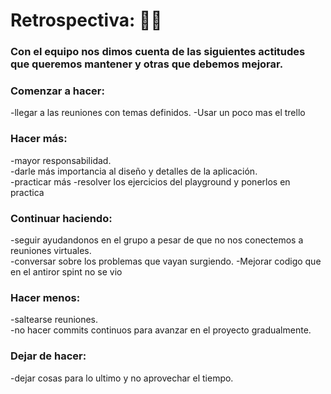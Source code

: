 # Retrospectiva: 


### Con el equipo nos dimos cuenta de las siguientes actitudes que queremos mantener y otras que debemos mejorar.

### Comenzar a hacer: 
-llegar a las reuniones con temas definidos.
-Usar un poco mas el trello 
### Hacer más:
-mayor responsabilidad.                                                                                                                                  
-darle más importancia al diseño y detalles de la aplicación.                                                                                                                   
-practicar más
-resolver los ejercicios del playground y ponerlos en practica
### Continuar haciendo: 
-seguir ayudandonos en el grupo a pesar de que no nos conectemos a reuniones virtuales.                                                                                             
-conversar sobre los problemas que vayan surgiendo.
-Mejorar codigo que en el antiror spint no se vio 
### Hacer menos:
-saltearse reuniones.                                                                                                                                     
-no hacer commits continuos para avanzar en el proyecto gradualmente.
### Dejar de hacer: 
-dejar cosas para lo ultimo y no aprovechar el tiempo.
